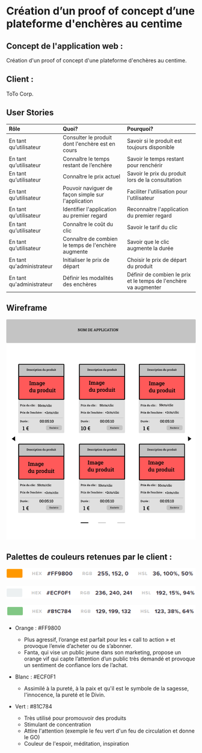 # ****Création d’un proof of concept d’une plateforme d'enchères au centime****

## Concept de l'application web :
Création d'un proof of concept d'une plateforme d'enchères au centime.

## Client :
ToTo Corp.

## User Stories 
| Rôle                      | Quoi?                                                     | Pourquoi?                                         |
| :------------------------ | :-------------------------------------------------------- | :------------------------------------------------ |
| En tant qu’utilisateur    | Consulter le produit dont l'enchère est en cours          | Savoir si le produit est toujours disponible      |
| En tant qu’utilisateur    | Connaître le temps restant de l’enchère                   | Savoir le temps restant pour renchérir            |
| En tant qu’utilisateur    | Connaître le prix actuel                                  | Savoir le prix du produit lors de la consultation |
| En tant qu’utilisateur    | Pouvoir naviguer de façon simple sur l'application        | Faciliter l'utilisation pour l'utilisateur        |
| En tant qu’utilisateur    | Identifier l'application au premier regard                | Reconnaitre l'application du premier regard       |
| En tant qu’utilisateur    | Connaître le coût du clic                                 | Savoir le tarif du clic                           |
| En tant qu’utilisateur    | Connaître de combien le temps de l'enchère augmente       | Savoir que le clic augmente la durée              |
| En tant qu'administrateur | Initialiser le prix de départ                             | Choisir le prix de départ du produit              |
| En tant qu'administrateur | Définir les modalités des enchères                      | Définir de combien le prix et le temps de l'enchère va augmenter |

## Wireframe

![sparkles](ressources/Wireframe/wireframe.jpg)

## Palettes de couleurs retenues par le client :

![sparkles](ressources/img/palette-couleur/palette1.png)

![sparkles](ressources/img/palette-couleur/palette2.png)

![sparkles](ressources/img/palette-couleur/palette3.png)

* Orange : #FF9800
  * Plus agressif, l’orange est parfait pour les « call to action » et provoque l’envie d’acheter ou de s’abonner. 
  * Fanta, qui vise un public jeune dans son marketing, propose un orange vif qui capte l’attention d’un public très demandé et provoque un sentiment de confiance lors de l’achat.

* Blanc : #ECF0F1
  * Assimilé à la pureté, à la paix et qu'il est le symbole de la sagesse, l'innocence, la pureté et le Divin.

* Vert :  #81C784
  * Très utilisé pour promouvoir des produits
  * Stimulant de concentration
  * Attire l'attention (exemple le feu vert d'un feu de circulation et donne le GO)
  * Couleur de l'espoir, méditation, inspiration




